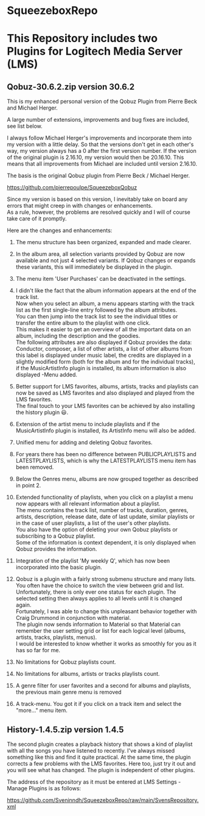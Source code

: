 # SqueezeboxRepo

This Repository includes two Plugins for Logitech Media Server (LMS)
=

Qobuz-30.6.2.zip  version 30.6.2
-

This is my enhanced personal version of the Qobuz Plugin from Pierre Beck and Michael Herger.

A large number of extensions, improvements and bug fixes are included, see list below.

I always follow Michael Herger's improvements and incorporate them into my version with a little delay.
So that the versions don't get in each other's way, my version always has a 0 after the first version number.
If the version of the original plugin is 2.16.10, my version would then be 20.16.10. This means that all improvements from Michael are included until version 2.16.10.

The basis is the original Qobuz plugin from Pierre Beck / Michael Herger.

https://github.com/pierrepoulpe/SqueezeboxQobuz

Since my version is based on this version, I inevitably take on board any errors that might creep in with changes or enhancements.  
As a rule, however, the problems are resolved quickly and I will of course take care of it promptly.

Here are the changes and enhancements:

1.  The menu structure has been organized, expanded and made clearer.
    
2.  In the album area, all selection variants provided by Qobuz are now available and not just 4 selected variants. If Qobuz changes or expands these variants, this will immediately be displayed in the plugin.
    
3.  The menu item 'User Purchases' can be deactivated in the settings.
    
4.  I didn't like the fact that the album information appears at the end of the track list.  
    Now when you select an album, a menu appears starting with the track list as the first single-line entry followed by the album attributes.  
    You can then jump into the track list to see the individual titles or transfer the entire album to the playlist with one click.  
    This makes it easier to get an overview of all the important data on an album, including the description and the goodies.  
    The following attributes are also displayed if Qobuz provides the data:  
    Conductor, composer, a list of other artists, a list of other albums from this label is displayed under music label, the credits are displayed in a slightly modified form (both for the album and for the individual tracks), if the MusicArtistInfo plugin is installed, its album information is also displayed -Menu added.
    
5.  Better support for LMS favorites, albums, artists, tracks and playlists can now be saved as LMS favorites and also displayed and played from the LMS favorites.  
    The final touch to your LMS favorites can be achieved by also installing the history plugin 😃.
    
6.  Extension of the artist menu to include playlists and if the MusicArtistInfo plugin is installed, its ArtistInfo menu will also be added.
    
7.  Unified menu for adding and deleting Qobuz favorites.
    
8.  For years there has been no difference between PUBLICPLAYLISTS and LATESTPLAYLISTS, which is why the LATESTPLAYLISTS menu item has been removed.
    
9.  Below the Genres menu, albums are now grouped together as described in point 2.
    
10. Extended functionality of playlists, when you click on a playlist a menu now appears with all relevant information about a playlist.  
    The menu contains the track list, number of tracks, duration, genres, artists, description, release date, date of last update, similar playlists or in the case of user playlists, a list of the user's other playlists.  
    You also have the option of deleting your own Qobuz playlists or subscribing to a Qobuz playlist.  
    Some of the information is context dependent, it is only displayed when Qobuz provides the information.
    
11. Integration of the playlist 'My weekly Q', which has now been incorporated into the basic plugin.
    
12. Qobuz is a plugin with a fairly strong submenu structure and many lists. You often have the choice to switch the view between grid and list.  
    Unfortunately, there is only ever one status for each plugin. The selected setting then always applies to all levels until it is changed again.  
    Fortunately, I was able to change this unpleasant behavior together with Craig Drummond in conjunction with material.  
    The plugin now sends information to Material so that Material can remember the user setting grid or list for each logical level (albums, artists, tracks, playlists, menus).  
    I would be interested to know whether it works as smoothly for you as it has so far for me.

13. No limitations for Qobuz playlists count.
    
14. No limitations for albums, artists or tracks playlists count.

15. A genre filter for user favorites and a second for albums and playlists, the previous main genre menu is removed

16. A track-menu. You got it if you click on a track item and select the "more..." menu item.


History-1.4.5.zip  version 1.4.5
-

The second plugin creates a playback history that shows a kind of playlist with all the songs you have listened to recently.
I've always missed something like this and find it quite practical.
At the same time, the plugin corrects a few problems with the LMS favorites. Here too, just try it out and you will see what has changed. The plugin is independent of other plugins.

The address of the repository as it must be entered at LMS Settings - Manage Plugins is as follows:

https://github.com/Sveninndh/SqueezeboxRepo/raw/main/SvensRepository.xml
